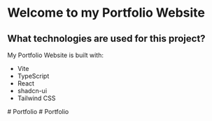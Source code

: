 # Welcome to my Portfolio Website 

## What technologies are used for this project?

My Portfolio Website is built with:

- Vite
- TypeScript
- React
- shadcn-ui
- Tailwind CSS

#   P o r t f o l i o  
 #   P o r t f o l i o  
 